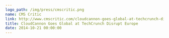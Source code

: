 ```yaml
---
logo_path: /img/press/cmscritic.png
name: CMS Critic
link: http://www.cmscritic.com/cloudcannon-goes-global-at-techcrunch-disrupt-europe/
title: CloudCannon Goes Global at TechCrunch Disrupt Europe
date: 2014-10-21 00:00:00
---
```

